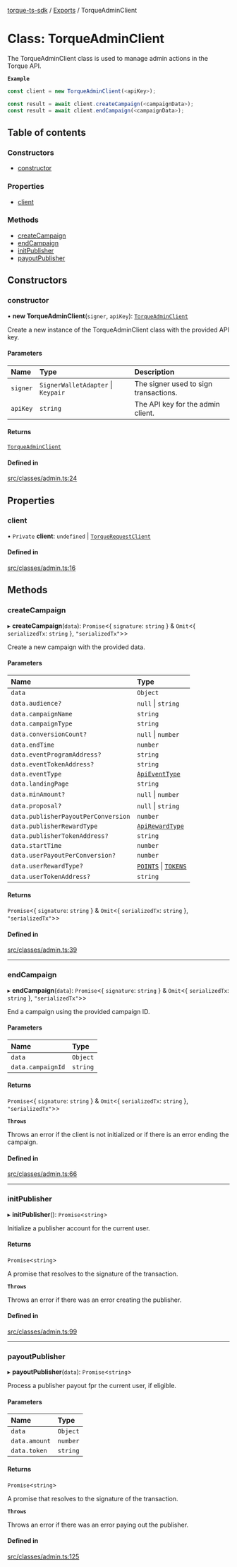 [torque-ts-sdk](../README.md) / [Exports](../modules.md) / TorqueAdminClient

# Class: TorqueAdminClient

The TorqueAdminClient class is used to manage admin actions in the Torque API.

**`Example`**

```ts
const client = new TorqueAdminClient(<apiKey>);

const result = await client.createCampaign(<campaignData>);
const result = await client.endCampaign(<campaignData>);
```

## Table of contents

### Constructors

- [constructor](TorqueAdminClient.md#constructor)

### Properties

- [client](TorqueAdminClient.md#client)

### Methods

- [createCampaign](TorqueAdminClient.md#createcampaign)
- [endCampaign](TorqueAdminClient.md#endcampaign)
- [initPublisher](TorqueAdminClient.md#initpublisher)
- [payoutPublisher](TorqueAdminClient.md#payoutpublisher)

## Constructors

### constructor

• **new TorqueAdminClient**(`signer`, `apiKey`): [`TorqueAdminClient`](TorqueAdminClient.md)

Create a new instance of the TorqueAdminClient class with the provided API key.

#### Parameters

| Name | Type | Description |
| :------ | :------ | :------ |
| `signer` | `SignerWalletAdapter` \| `Keypair` | The signer used to sign transactions. |
| `apiKey` | `string` | The API key for the admin client. |

#### Returns

[`TorqueAdminClient`](TorqueAdminClient.md)

#### Defined in

[src/classes/admin.ts:24](https://github.com/torque-labs/torque-ts-sdk/blob/f017e3d354c17063da4ba8e079313e0799f76ecf/src/classes/admin.ts#L24)

## Properties

### client

• `Private` **client**: `undefined` \| [`TorqueRequestClient`](TorqueRequestClient.md)

#### Defined in

[src/classes/admin.ts:16](https://github.com/torque-labs/torque-ts-sdk/blob/f017e3d354c17063da4ba8e079313e0799f76ecf/src/classes/admin.ts#L16)

## Methods

### createCampaign

▸ **createCampaign**(`data`): `Promise`\<\{ `signature`: `string`  } & `Omit`\<\{ `serializedTx`: `string`  }, ``"serializedTx"``\>\>

Create a new campaign with the provided data.

#### Parameters

| Name | Type |
| :------ | :------ |
| `data` | `Object` |
| `data.audience?` | ``null`` \| `string` |
| `data.campaignName` | `string` |
| `data.campaignType` | `string` |
| `data.conversionCount?` | ``null`` \| `number` |
| `data.endTime` | `number` |
| `data.eventProgramAddress?` | `string` |
| `data.eventTokenAddress?` | `string` |
| `data.eventType` | [`ApiEventType`](../enums/ApiEventType.md) |
| `data.landingPage` | `string` |
| `data.minAmount?` | ``null`` \| `number` |
| `data.proposal?` | ``null`` \| `string` |
| `data.publisherPayoutPerConversion` | `number` |
| `data.publisherRewardType` | [`ApiRewardType`](../enums/ApiRewardType.md) |
| `data.publisherTokenAddress?` | `string` |
| `data.startTime` | `number` |
| `data.userPayoutPerConversion?` | `number` |
| `data.userRewardType?` | [`POINTS`](../enums/ApiRewardType.md#points) \| [`TOKENS`](../enums/ApiRewardType.md#tokens) |
| `data.userTokenAddress?` | `string` |

#### Returns

`Promise`\<\{ `signature`: `string`  } & `Omit`\<\{ `serializedTx`: `string`  }, ``"serializedTx"``\>\>

#### Defined in

[src/classes/admin.ts:39](https://github.com/torque-labs/torque-ts-sdk/blob/f017e3d354c17063da4ba8e079313e0799f76ecf/src/classes/admin.ts#L39)

___

### endCampaign

▸ **endCampaign**(`data`): `Promise`\<\{ `signature`: `string`  } & `Omit`\<\{ `serializedTx`: `string`  }, ``"serializedTx"``\>\>

End a campaign using the provided campaign ID.

#### Parameters

| Name | Type |
| :------ | :------ |
| `data` | `Object` |
| `data.campaignId` | `string` |

#### Returns

`Promise`\<\{ `signature`: `string`  } & `Omit`\<\{ `serializedTx`: `string`  }, ``"serializedTx"``\>\>

**`Throws`**

Throws an error if the client is not initialized or if there is an error ending the campaign.

#### Defined in

[src/classes/admin.ts:66](https://github.com/torque-labs/torque-ts-sdk/blob/f017e3d354c17063da4ba8e079313e0799f76ecf/src/classes/admin.ts#L66)

___

### initPublisher

▸ **initPublisher**(): `Promise`\<`string`\>

Initialize a publisher account for the current user.

#### Returns

`Promise`\<`string`\>

A promise that resolves to the signature of the transaction.

**`Throws`**

Throws an error if there was an error creating the publisher.

#### Defined in

[src/classes/admin.ts:99](https://github.com/torque-labs/torque-ts-sdk/blob/f017e3d354c17063da4ba8e079313e0799f76ecf/src/classes/admin.ts#L99)

___

### payoutPublisher

▸ **payoutPublisher**(`data`): `Promise`\<`string`\>

Process a publisher payout fpr the current user, if eligible.

#### Parameters

| Name | Type |
| :------ | :------ |
| `data` | `Object` |
| `data.amount` | `number` |
| `data.token` | `string` |

#### Returns

`Promise`\<`string`\>

A promise that resolves to the signature of the transaction.

**`Throws`**

Throws an error if there was an error paying out the publisher.

#### Defined in

[src/classes/admin.ts:125](https://github.com/torque-labs/torque-ts-sdk/blob/f017e3d354c17063da4ba8e079313e0799f76ecf/src/classes/admin.ts#L125)
